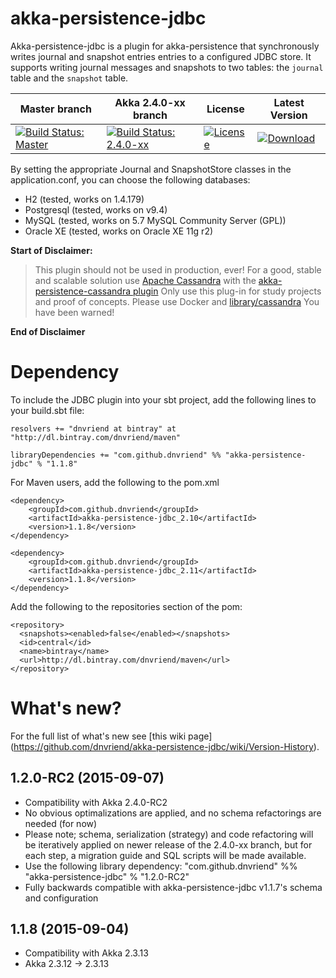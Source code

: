 # akka-persistence-jdbc
Akka-persistence-jdbc is a plugin for akka-persistence that synchronously writes journal and snapshot entries entries to a configured JDBC store. It supports writing journal messages and snapshots to two tables: the `journal` table and the `snapshot` table.

Master branch | Akka 2.4.0-xx branch | License | Latest Version
------------- | -------------------- | ------- | --------------
[![Build Status: Master](https://travis-ci.org/dnvriend/akka-persistence-jdbc.svg?branch=master)](https://travis-ci.org/dnvriend/akka-persistence-jdbc) | [![Build Status: 2.4.0-xx](https://travis-ci.org/dnvriend/akka-persistence-jdbc.svg?branch=akka-2.4.0-xx)](https://travis-ci.org/dnvriend/akka-persistence-jdbc)  | [![License](http://img.shields.io/:license-Apache%202-red.svg)](http://www.apache.org/licenses/LICENSE-2.0.txt) | [ ![Download](https://api.bintray.com/packages/dnvriend/maven/akka-persistence-jdbc/images/download.svg) ](https://bintray.com/dnvriend/maven/akka-persistence-jdbc/_latestVersion)

By setting the appropriate Journal and SnapshotStore classes in the application.conf, you can choose the following databases:

* H2           (tested, works on 1.4.179)
* Postgresql   (tested, works on v9.4)
* MySQL        (tested, works on 5.7 MySQL Community Server (GPL))
* Oracle XE    (tested, works on Oracle XE 11g r2)

**Start of Disclaimer:**

> This plugin should not be used in production, ever! For a good, stable and scalable solution use [Apache Cassandra](http://cassandra.apache.org/) with the [akka-persistence-cassandra plugin](https://github.com/krasserm/akka-persistence-cassandra/) Only use this plug-in for study projects and proof of concepts. Please use Docker and [library/cassandra](https://registry.hub.docker.com/u/library/cassandra/) You have been warned! 

**End of Disclaimer**

# Dependency
To include the JDBC plugin into your sbt project, add the following lines to your build.sbt file:

    resolvers += "dnvriend at bintray" at "http://dl.bintray.com/dnvriend/maven"

    libraryDependencies += "com.github.dnvriend" %% "akka-persistence-jdbc" % "1.1.8"

For Maven users, add the following to the pom.xml

    <dependency>
        <groupId>com.github.dnvriend</groupId>
        <artifactId>akka-persistence-jdbc_2.10</artifactId>
        <version>1.1.8</version>
    </dependency>
    
    <dependency>
        <groupId>com.github.dnvriend</groupId>
        <artifactId>akka-persistence-jdbc_2.11</artifactId>
        <version>1.1.8</version>
    </dependency>

Add the following to the repositories section of the pom:

    <repository>
      <snapshots><enabled>false</enabled></snapshots>
      <id>central</id>
      <name>bintray</name>
      <url>http://dl.bintray.com/dnvriend/maven</url>
    </repository>

# What's new?
For the full list of what's new see [this wiki page] (https://github.com/dnvriend/akka-persistence-jdbc/wiki/Version-History).

## 1.2.0-RC2 (2015-09-07) 
 - Compatibility with Akka 2.4.0-RC2
 - No obvious optimalizations are applied, and no schema refactorings are needed (for now)
 - Please note; schema, serialization (strategy) and code refactoring will be iteratively applied on newer release of the 2.4.0-xx branch, but for each step, a migration guide and SQL scripts will be made available.
 - Use the following library dependency: "com.github.dnvriend" %% "akka-persistence-jdbc" % "1.2.0-RC2"
 - Fully backwards compatible with akka-persistence-jdbc v1.1.7's schema and configuration 

## 1.1.8 (2015-09-04)
 - Compatibility with Akka 2.3.13
 - Akka 2.3.12 -> 2.3.13
